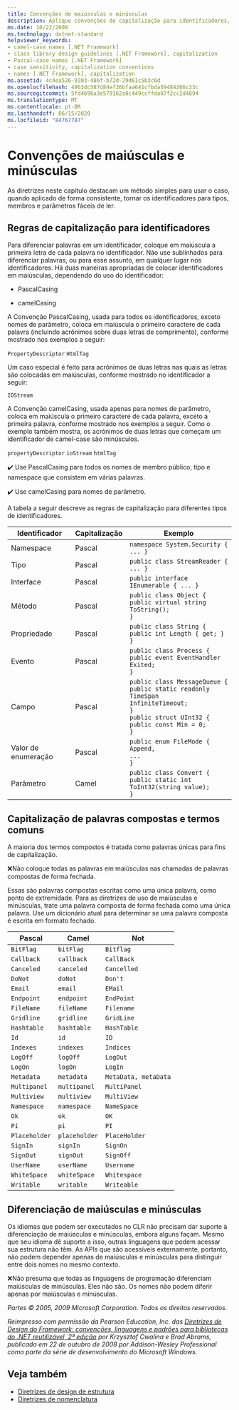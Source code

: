 ```yaml
---
title: Convenções de maiúsculas e minúsculas
description: Aplique convenções de capitalização para identificadores, palavras compostas e termos comuns. Entenda como a diferenciação de maiúsculas e minúsculas funciona no .NET.
ms.date: 10/22/2008
ms.technology: dotnet-standard
helpviewer_keywords:
- camel-case names [.NET Framework]
- class library design guidelines [.NET Framework], capitalization
- Pascal-case names [.NET Framework]
- case sensitivity, capitalization conventions
- names [.NET Framework], capitalization
ms.assetid: 4c4ea526-9203-486f-b72d-29d61c5b3c6d
ms.openlocfilehash: 4903dc587d84ef36bfaa641cfbda59484266c23c
ms.sourcegitcommit: 5fd4696a3e5791b2a8c449ccffda87f2cc2d4894
ms.translationtype: MT
ms.contentlocale: pt-BR
ms.lasthandoff: 06/15/2020
ms.locfileid: "84767787"
---
```

# <a name="capitalization-conventions"></a>Convenções de maiúsculas e minúsculas
As diretrizes neste capítulo destacam um método simples para usar o caso, quando aplicado de forma consistente, tornar os identificadores para tipos, membros e parâmetros fáceis de ler.

## <a name="capitalization-rules-for-identifiers"></a>Regras de capitalização para identificadores
 Para diferenciar palavras em um identificador, coloque em maiúscula a primeira letra de cada palavra no identificador. Não use sublinhados para diferenciar palavras, ou para esse assunto, em qualquer lugar nos identificadores. Há duas maneiras apropriadas de colocar identificadores em maiúsculas, dependendo do uso do identificador:

- PascalCasing

- camelCasing

 A Convenção PascalCasing, usada para todos os identificadores, exceto nomes de parâmetro, coloca em maiúscula o primeiro caractere de cada palavra (incluindo acrônimos sobre duas letras de comprimento), conforme mostrado nos exemplos a seguir:

 `PropertyDescriptor`
 `HtmlTag`

 Um caso especial é feito para acrônimos de duas letras nas quais as letras são colocadas em maiúsculas, conforme mostrado no identificador a seguir:

 `IOStream`

 A Convenção camelCasing, usada apenas para nomes de parâmetro, coloca em maiúscula o primeiro caractere de cada palavra, exceto a primeira palavra, conforme mostrado nos exemplos a seguir. Como o exemplo também mostra, os acrônimos de duas letras que começam um identificador de camel-case são minúsculos.

 `propertyDescriptor`
 `ioStream`
 `htmlTag`

 ✔️ Use PascalCasing para todos os nomes de membro público, tipo e namespace que consistem em várias palavras.

 ✔️ Use camelCasing para nomes de parâmetro.

 A tabela a seguir descreve as regras de capitalização para diferentes tipos de identificadores.

|Identificador|Capitalização|Exemplo|
|----------------|------------|-------------|
|Namespace|Pascal|`namespace System.Security { ... }`|
|Tipo|Pascal|`public class StreamReader { ... }`|
|Interface|Pascal|`public interface IEnumerable { ... }`|
|Método|Pascal|`public class Object {` <br />  `public virtual string ToString();` <br /> `}`|
|Propriedade|Pascal|`public class String {` <br />  `public int Length { get; }` <br /> `}`|
|Evento|Pascal|`public class Process {` <br />  `public event EventHandler Exited;` <br /> `}`|
|Campo|Pascal|`public class MessageQueue {` <br />  `public static readonly TimeSpan` <br /> `InfiniteTimeout;` <br /> `}` <br /> `public struct UInt32 {` <br />  `public const Min = 0;` <br /> `}`|
|Valor de enumeração|Pascal|`public enum FileMode {` <br />  `Append,` <br />  `...` <br /> `}`|
|Parâmetro|Camel|`public class Convert {` <br />  `public static int ToInt32(string value);` <br /> `}`|

## <a name="capitalizing-compound-words-and-common-terms"></a>Capitalização de palavras compostas e termos comuns
 A maioria dos termos compostos é tratada como palavras únicas para fins de capitalização.

 ❌Não coloque todas as palavras em maiúsculas nas chamadas de palavras compostas de forma fechada.

 Essas são palavras compostas escritas como uma única palavra, como ponto de extremidade. Para as diretrizes de uso de maiúsculas e minúsculas, trate uma palavra composta de forma fechada como uma única palavra. Use um dicionário atual para determinar se uma palavra composta é escrita em formato fechado.

|Pascal|Camel|Not|
|------------|-----------|---------|
|`BitFlag`|`bitFlag`|`Bitflag`|
|`Callback`|`callback`|`CallBack`|
|`Canceled`|`canceled`|`Cancelled`|
|`DoNot`|`doNot`|`Don't`|
|`Email`|`email`|`EMail`|
|`Endpoint`|`endpoint`|`EndPoint`|
|`FileName`|`fileName`|`Filename`|
|`Gridline`|`gridline`|`GridLine`|
|`Hashtable`|`hashtable`|`HashTable`|
|`Id`|`id`|`ID`|
|`Indexes`|`indexes`|`Indices`|
|`LogOff`|`logOff`|`LogOut`|
|`LogOn`|`logOn`|`LogIn`|
|`Metadata`|`metadata`|`MetaData, metaData`|
|`Multipanel`|`multipanel`|`MultiPanel`|
|`Multiview`|`multiview`|`MultiView`|
|`Namespace`|`namespace`|`NameSpace`|
|`Ok`|`ok`|`OK`|
|`Pi`|`pi`|`PI`|
|`Placeholder`|`placeholder`|`PlaceHolder`|
|`SignIn`|`signIn`|`SignOn`|
|`SignOut`|`signOut`|`SignOff`|
|`UserName`|`userName`|`Username`|
|`WhiteSpace`|`whiteSpace`|`Whitespace`|
|`Writable`|`writable`|`Writeable`|

## <a name="case-sensitivity"></a>Diferenciação de maiúsculas e minúsculas
 Os idiomas que podem ser executados no CLR não precisam dar suporte à diferenciação de maiúsculas e minúsculas, embora alguns façam. Mesmo que seu idioma dê suporte a isso, outras linguagens que podem acessar sua estrutura não têm. As APIs que são acessíveis externamente, portanto, não podem depender apenas de maiúsculas e minúsculas para distinguir entre dois nomes no mesmo contexto.

 ❌Não presuma que todas as linguagens de programação diferenciam maiúsculas de minúsculas. Eles não são. Os nomes não podem diferir apenas por maiúsculas e minúsculas.

 *Partes © 2005, 2009 Microsoft Corporation. Todos os direitos reservados.*

 *Reimpresso com permissão da Pearson Education, Inc. das [Diretrizes de Design do Framework: convenções, linguagens e padrões para bibliotecas do .NET reutilizável, 2ª edição](https://www.informit.com/store/framework-design-guidelines-conventions-idioms-and-9780321545619) por Krzysztof Cwalina e Brad Abrams, publicado em 22 de outubro de 2008 por Addison-Wesley Professional como parte da série de desenvolvimento do Microsoft Windows.*

## <a name="see-also"></a>Veja também

- [Diretrizes de design de estrutura](index.md)
- [Diretrizes de nomenclatura](naming-guidelines.md)
